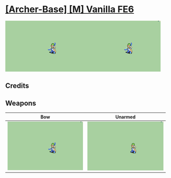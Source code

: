 # [\[Archer-Base\] \[M\] Vanilla FE6](./)
 

<img src="./5.%20Bow/Bow_000.png" alt="[Archer-Base] [M] Vanilla FE6 standing" />

## Credits



## Weapons
 

|Bow |Unarmed |
|  :---: | :---: |
| <img alt="Bow animation" src="./5.%20Bow/Bow.gif" /> | <img alt="Unarmed animation" src="./8.%20Unarmed/Unarmed.gif" /> |

